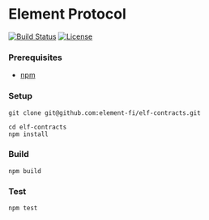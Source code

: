 # Element Protocol

[![Build Status](https://github.com/element-fi/elf-contracts/workflows/Tests/badge.svg)](https://github.com/element-fi/elf-contracts/actions)
 [![License](https://img.shields.io/badge/License-Apache%202.0-blue.svg)](https://github.com/element-fi/elf-contracts/blob/master/LICENSE)

### Prerequisites

- [npm](https://nodejs.org/en/download/)

### Setup

```
git clone git@github.com:element-fi/elf-contracts.git
```

```
cd elf-contracts
npm install
```

### Build

```
npm build
```

### Test

```
npm test
```

